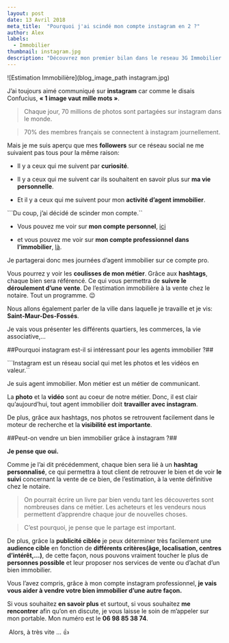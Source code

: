 ```yaml
---
layout: post
date: 13 Avril 2018
meta_title:  "Pourquoi j'ai scindé mon compte instagram en 2 ?"
author: Alex
labels:
  - Immobilier
thumbnail: instagram.jpg
description: "Découvrez mon premier bilan dans le reseau 3G Immobilier sur ces 8 premiers mois de l'année."
---
```





![Estimation Immobilière](blog_image_path instagram.jpg)




J’ai toujours aimé communiqué sur **instagram** car comme le disais Confucius, **« 1 image vaut mille mots »**.

>Chaque jour, 70 millions de photos sont partagées sur instagram dans le monde.

>70% des membres français se connectent à instagram journellement.

Mais je me suis aperçu que mes **followers** sur ce réseau social ne me suivaient pas tous pour la même raison:

* Il y a ceux qui me suivent par **curiosité**.

* Il y a ceux qui me suivent car ils souhaitent en savoir plus sur **ma vie personnelle**.

* Et il y a ceux qui me suivent pour mon **activité d’agent immobilier**.

```Du coup, j’ai décidé de scinder mon compte.``

* Vous pouvez me voir sur **mon compte personnel**, [ici](https://www.instagram.com/cordani_alexandre/?hl=fr)

* et vous pouvez me voir sur **mon compte professionnel dans l’immobilier**, [là](https://www.instagram.com/3gimmobilier_alexandre_cordani/).

Je partagerai donc mes journées d’agent immobilier sur ce compte pro.

Vous pourrez y voir les **coulisses de mon métier**.
Grâce aux **hashtags**, chaque bien sera référencé. Ce qui vous permettra de **suivre le déroulement d’une vente**. De l’estimation immobilière à la vente chez le notaire. Tout un programme. 😉

Nous allons également parler de la ville dans laquelle je travaille et je vis: **Saint-Maur-Des-Fossés**. 

Je vais vous présenter les différents quartiers, les commerces, la vie associative,…

##Pourquoi instagram est-il si intéressant pour les agents immobilier ?##

```Instagram est un réseau social qui met les photos et les vidéos en valeur.``

Je suis agent immobilier. Mon métier est un métier de communicant.

La **photo** et la **vidéo** sont au coeur de notre métier. Donc, il est clair qu’aujourd’hui, tout agent immobilier doit **travailler avec instagram**.

De plus, grâce aux hashtags, nos photos se retrouvent facilement dans le moteur de recherche et la **visibilité est importante**.

##Peut-on vendre un bien immobilier grâce à instagram ?##

**Je pense que oui.**

Comme je l’ai dit précédemment, chaque bien sera lié à un **hashtag personnalisé**, ce qui permettra à tout client de retrouver le bien et de voir **le suivi** concernant la vente de ce bien, de l’estimation, à la vente définitive chez le notaire.

>On pourrait écrire un livre par bien vendu tant les découvertes sont nombreuses dans ce métier. Les acheteurs et  les vendeurs nous permettent d’apprendre chaque jour de nouvelles choses. 

>C’est pourquoi, je pense que le partage est important.

De plus, grâce la **publicité ciblée** je peux déterminer très facilement une **audience cible** en fonction de **différents critères(âge, localisation, centres d’intérêt,…)**, de cette façon, nous pouvons vraiment toucher le plus de **personnes possible** et leur proposer nos services de vente ou d’achat d’un bien immobilier.



Vous l’avez compris, grâce à mon compte instagram professionnel, **je vais vous aider à vendre votre bien immobilier d’une autre façon.** 

Si vous souhaitez **en savoir plus** et surtout, si vous souhaitez **me rencontrer** afin qu’on en discute, je vous laisse le soin de m’appeler sur mon portable. Mon numéro est le **06 98 85 38 74**.

 Alors, à très vite … 👍



